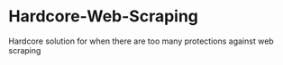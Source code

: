 # Hardcore-Web-Scraping
Hardcore solution for when there are too many protections against web scraping
